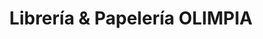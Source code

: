 ---
title: "Librería & Papelería OLIMPIA"
url: /la-paz/libreria-und-papeleria-olimpia/
shop: Schreibwaren
---